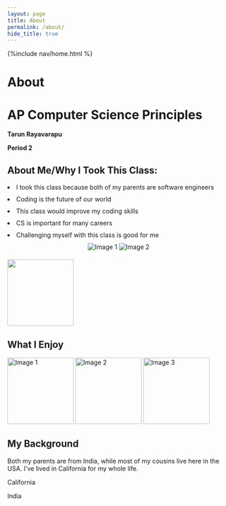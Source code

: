 ```yaml
---
layout: page
title: About
permalink: /about/
hide_title: true
---
```


{%include nav/home.html %}

<h1>About<h1>
<h1>AP Computer Science Principles</h1>

**Tarun Rayavarapu**

**Period 2**


<h2>About Me/Why I Took This Class:</h2>


  <li style="margin-bottom: 10px;">I took this class because both of my parents are software engineers</li>
  <li style="margin-bottom: 10px;">Coding is the future of our world</li>
  <li style="margin-bottom: 10px;">This class would improve my coding skills</li>
  <li style="margin-bottom: 10px;">CS is important for many careers</li>
  <li style="margin-bottom: 10px;">Challenging myself with this class is good for me</li>
  
  <div style="flex: 1; text-align: center;">
    <img src="https://media.licdn.com/dms/image/D5612AQEdsqnka0y4Ng/article-cover_image-shrink_720_1280/0/1709474763485?e=2147483647&v=beta&t=yaDe74OO54QD-7b9OPtUjhSDK3AKN-1wy7UlGCMfSNQ" alt="Image 1" style="max-width: 25%; height: auto; margin-bottom: 20px;">
    <img src="https://i.pinimg.com/originals/9e/43/44/9e4344fbf8840d797623bdaedae115e8.png" alt="Image 2" style="max-width: 25%; height: auto;">
  </div>


<td width = "200"><img src="{{site.baseurl}}/images/IMG_6721 (1).JPG" height="150" title="Me and Groupmates" alt=""></td>



<h2>What I Enjoy</h2>

<img src="https://upload.wikimedia.org/wikipedia/commons/thumb/d/d3/Soccerball.svg/500px-Soccerball.svg.png" alt="Image 1" width="150">

<img src="https://static.vecteezy.com/system/resources/thumbnails/011/421/099/small/realistic-vector-basketball-isolated-png.png" alt="Image 2" width="150">

<img src="https://png.pngtree.com/png-clipart/20221001/ourmid/pngtree-fast-food-big-ham-burger-png-image_6244235.png" alt="Image 3" width="150">



<h2>My Background</h2>
Both my parents are from India, while most of my cousins live here in the USA. I've lived in California for my whole life.


<div class="flag-container">
    <div class="flag" id="californiaFlag">
        <p>California</p>
    </div>
    <div class="flag" id="indiaFlag">
        <p>India</p>
    </div>
</div>




<script>
     // JavaScript to dynamically insert image URLs
    var californiaFlagUrl = "https://upload.wikimedia.org/wikipedia/commons/0/01/Flag_of_California.svg";
    var indiaFlagUrl = "https://upload.wikimedia.org/wikipedia/en/4/41/Flag_of_India.svg";




    document.getElementById('californiaFlag').innerHTML = '<img src="' + californiaFlagUrl + '" alt="California Flag"><p>California</p>';
    document.getElementById('indiaFlag').innerHTML = '<img src="' + indiaFlagUrl + '" alt="Indian Flag"><p>India</p>';